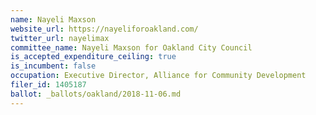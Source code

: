 ```yaml
---
name: Nayeli Maxson
website_url: https://nayeliforoakland.com/
twitter_url: nayelimax
committee_name: Nayeli Maxson for Oakland City Council
is_accepted_expenditure_ceiling: true
is_incumbent: false
occupation: Executive Director, Alliance for Community Development
filer_id: 1405187
ballot: _ballots/oakland/2018-11-06.md
---
```

